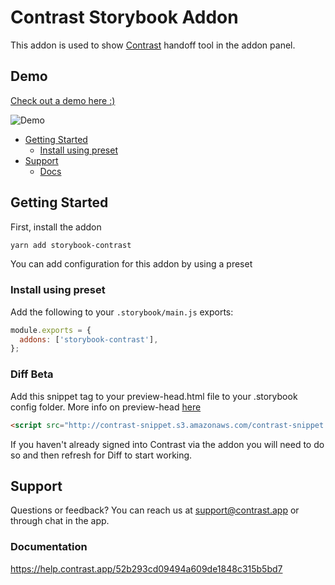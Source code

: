 <h1>Contrast Storybook Addon</h1>

This addon is used to show [Contrast](https://www.contrast.app) handoff tool in the addon panel.

## Demo
[Check out a demo here :)](https://s3.amazonaws.com/demo.contrast.app/index.html?path=/story/demo--basic)

![Demo](http://contrast-prod.s3.amazonaws.com/demo.png)

- [Getting Started](#getting-started)
  - [Install using preset](#install-using-preset)
- [Support](#support)
  - [Docs](#documentation)

## Getting Started

First, install the addon

```sh
yarn add storybook-contrast
```

You can add configuration for this addon by using a preset


### Install using preset

Add the following to your `.storybook/main.js` exports:

```js
module.exports = {
  addons: ['storybook-contrast'],
};
```

### Diff Beta

Add this snippet tag to your preview-head.html file to your .storybook config folder. More info on preview-head [here]( https://storybook.js.org/docs/react/configure/story-rendering#adding-to-head)

```html
<script src="http://contrast-snippet.s3.amazonaws.com/contrast-snippet.js"></script>
```

If you haven't already signed into Contrast via the addon you will need to do so and then refresh for Diff to start working.

## Support
Questions or feedback? 
You can reach us at support@contrast.app or through chat in the app.

### Documentation
https://help.contrast.app/52b293cd09494a609de1848c315b5bd7
